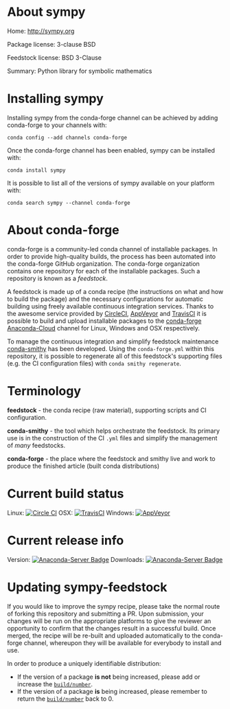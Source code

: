 About sympy
===========

Home: http://sympy.org

Package license: 3-clause BSD

Feedstock license: BSD 3-Clause

Summary: Python library for symbolic mathematics



Installing sympy
================

Installing sympy from the conda-forge channel can be achieved by adding conda-forge to your channels with:

```
conda config --add channels conda-forge
```

Once the conda-forge channel has been enabled, sympy can be installed with:

```
conda install sympy
```

It is possible to list all of the versions of sympy available on your platform with:

```
conda search sympy --channel conda-forge
```


About conda-forge
=================

conda-forge is a community-led conda channel of installable packages.
In order to provide high-quality builds, the process has been automated into the
conda-forge GitHub organization. The conda-forge organization contains one repository 
for each of the installable packages. Such a repository is known as a *feedstock*.

A feedstock is made up of a conda recipe (the instructions on what and how to build
the package) and the necessary configurations for automatic building using freely
available continuous integration services. Thanks to the awesome service provided by
[CircleCI](https://circleci.com/), [AppVeyor](http://www.appveyor.com/)
and [TravisCI](https://travis-ci.org/) it is possible to build and upload installable
packages to the [conda-forge](https://anaconda.org/conda-forge)
[Anaconda-Cloud](http://docs.anaconda.org/) channel for Linux, Windows and OSX respectively.

To manage the continuous integration and simplify feedstock maintenance
[conda-smithy](http://github.com/conda-forge/conda-smithy) has been developed.
Using the ``conda-forge.yml`` within this repository, it is possible to regenerate all of
this feedstock's supporting files (e.g. the CI configuration files) with ``conda smithy regenerate``.


Terminology
===========

**feedstock** - the conda recipe (raw material), supporting scripts and CI configuration.

**conda-smithy** - the tool which helps orchestrate the feedstock.
                   Its primary use is in the construction of the CI ``.yml`` files
                   and simplify the management of *many* feedstocks.

**conda-forge** - the place where the feedstock and smithy live and work to
                  produce the finished article (built conda distributions)

Current build status
====================
Linux: [![Circle CI](https://circleci.com/gh/conda-forge/sympy-feedstock.svg?style=svg)](https://circleci.com/gh/conda-forge/sympy-feedstock)
OSX: [![TravisCI](https://travis-ci.org/conda-forge/sympy-feedstock.svg?branch=master)](https://travis-ci.org/conda-forge/sympy-feedstock) 
Windows: [![AppVeyor](https://ci.appveyor.com/api/projects/status/github/conda-forge/sympy-feedstock?svg=True)](https://ci.appveyor.com/project/conda-forge/sympy-feedstock/branch/master)

Current release info
====================
Version: [![Anaconda-Server Badge](https://anaconda.org/conda-forge/sympy/badges/version.svg)](https://anaconda.org/conda-forge/sympy)
Downloads: [![Anaconda-Server Badge](https://anaconda.org/conda-forge/sympy/badges/downloads.svg)](https://anaconda.org/conda-forge/sympy)


Updating sympy-feedstock
========================

If you would like to improve the sympy recipe, please take the normal
route of forking this repository and submitting a PR. Upon submission, your changes will
be run on the appropriate platforms to give the reviewer an opportunity to confirm that the
changes result in a successful build. Once merged, the recipe will be re-built and uploaded
automatically to the conda-forge channel, whereupon they will be available for everybody to
install and use.

In order to produce a uniquely identifiable distribution:
 * If the version of a package **is not** being increased, please add or increase
   the [``build/number``](http://conda.pydata.org/docs/building/meta-yaml.html#build-number-and-string). 
 * If the version of a package **is** being increased, please remember to return
   the [``build/number``](http://conda.pydata.org/docs/building/meta-yaml.html#build-number-and-string)
   back to 0.
